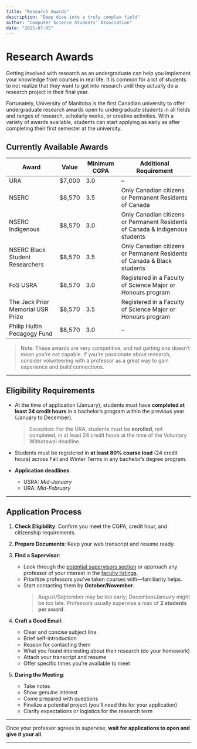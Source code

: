 ```yaml
---
title: "Research Awards"
description: "Deep dive into a truly complex field"
author: "Computer Science Students' Association"
date: "2025-07-05"
---
```


# Research Awards

Getting involved with research as an undergraduate can help you implement your knowledge from courses in real life. It is common for a lot of students to not realize that they want to get into research until they actually do a research project in their final year.

Fortunately, University of Manitoba is the first Canadian university to offer undergraduate research awards open to undergraduate students in all fields and ranges of research, scholarly works, or creative activities. With a variety of awards available, students can start applying as early as after completing their first semester at the university.  

## Currently Available Awards

| Award                             | Value   | Minimum CGPA | Additional Requirement                                                                 |
|----------------------------------|---------|--------------|----------------------------------------------------------------------------------------|
| URA                               | $7,000  | 3.0          | –                                                                                      |
| NSERC                             | $8,570  | 3.5          | Only Canadian citizens or Permanent Residents of Canada                               |
| NSERC Indigenous                  | $8,570  | 3.0          | Only Canadian citizens or Permanent Residents of Canada & Indigenous students         |
| NSERC Black Student Researchers  | $8,570  | 3.5          | Only Canadian citizens or Permanent Residents of Canada & Black students              |
| FoS USRA                          | $8,570  | 3.0          | Registered in a Faculty of Science Major or Honours program                                                                                        |
| The Jack Prior Memorial USR Prize| $8,570  | 3.5          | Registered in a Faculty of Science Major or Honours program                           |
| Philip Hultin Pedagogy Fund      | $8,570  | 3.0          | –                                                                                      |

> Note: These awards are very competitive, and not getting one doesn’t mean you’re not capable. If you're passionate about research, consider volunteering with a professor as a great way to gain experience and build connections.

---

## Eligibility Requirements

- At the time of application (January), students must have **completed at least 24 credit hours** in a bachelor’s program within the previous year (January to December).  
  > Exception: For the URA, students must be **enrolled**, not completed, in at least 24 credit hours at the time of the Voluntary Withdrawal deadline.

- Students must be registered in **at least 80% course load** (24 credit hours) across Fall and Winter Terms in any bachelor’s degree program.

- **Application deadlines**:  
  - USRA: *Mid-January*  
  - URA: *Mid-February*

---

## Application Process

1. **Check Eligibility**: Confirm you meet the CGPA, credit hour, and citizenship requirements.
2. **Prepare Documents**: Keep your web transcript and resume ready.
3. **Find a Supervisor**:
   - Look through the [potential supervisors section](https://umanitoba.ca/science/research/undergraduate-research/usra#potential-supervisors) or approach any professor of your interest in the [faculty listings](https://umanitoba.ca/science/directory/computer-science).
   - Prioritize professors you've taken courses with—familiarity helps.
   - Start contacting them by **October/November**.  
     > August/September may be too early; December/January might be too late. Professors usually supervise a max of **2 students per award**.

4. **Craft a Good Email**:
   - Clear and concise subject line
   - Brief self-introduction
   - Reason for contacting them
   - What you found interesting about their research (do your homework)
   - Attach your transcript and resume
   - Offer specific times you’re available to meet

5. **During the Meeting**:
   - Take notes
   - Show genuine interest
   - Come prepared with questions
   - Finalize a potential project (you’ll need this for your application)
   - Clarify expectations or logistics for the research term

---

Once your professor agrees to supervise, **wait for applications to open and give it your all**.

---

